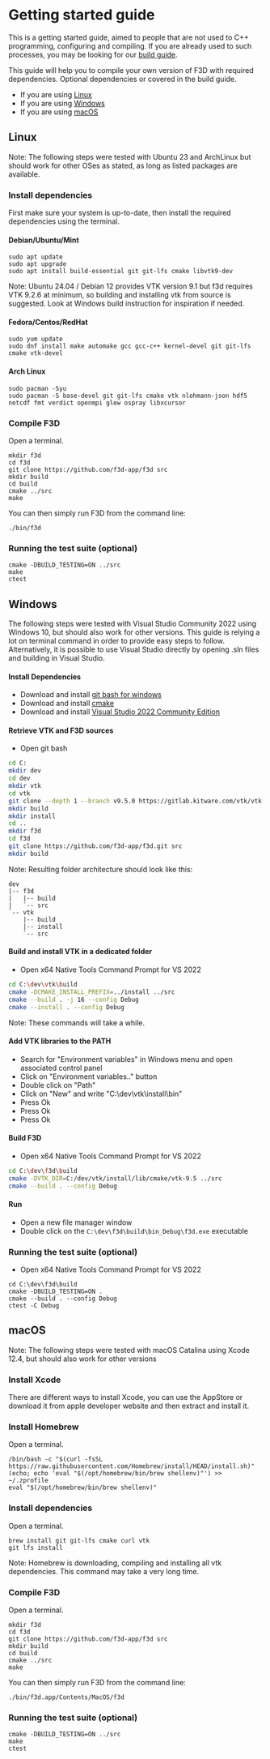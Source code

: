 # Getting started guide

This is a getting started guide, aimed to people that are not used
to C++ programming, configuring and compiling. If you are already used
to such processes, you may be looking for our [build guide](BUILD.md).

This guide will help you to compile your own version of F3D with required dependencies.
Optional dependencies or covered in the build guide.

- If you are using [Linux](#linux)
- If you are using [Windows](#windows)
- If you are using [macOS](#macos)

## Linux

Note: The following steps were tested with Ubuntu 23 and ArchLinux but
should work for other OSes as stated, as long as listed packages are available.

### Install dependencies

First make sure your system is up-to-date,
then install the required dependencies using the terminal.

#### Debian/Ubuntu/Mint

```
sudo apt update
sudo apt upgrade
sudo apt install build-essential git git-lfs cmake libvtk9-dev
```

Note: Ubuntu 24.04 / Debian 12 provides VTK version 9.1 but f3d requires VTK 9.2.6 at minimum, so building and installing vtk from source is suggested. Look at Windows build instruction for inspiration if needed.

#### Fedora/Centos/RedHat

```
sudo yum update
sudo dnf install make automake gcc gcc-c++ kernel-devel git git-lfs cmake vtk-devel
```

#### Arch Linux

```
sudo pacman -Syu
sudo pacman -S base-devel git git-lfs cmake vtk nlohmann-json hdf5 netcdf fmt verdict openmpi glew ospray libxcursor
```

### Compile F3D

Open a terminal.

```
mkdir f3d
cd f3d
git clone https://github.com/f3d-app/f3d src
mkdir build
cd build
cmake ../src
make
```

You can then simply run F3D from the command line:

```
./bin/f3d
```

### Running the test suite (optional)

```
cmake -DBUILD_TESTING=ON ../src
make
ctest
```

## Windows

The following steps were tested with Visual Studio Community 2022 using Windows 10, but should also work for other versions.
This guide is relying a lot on terminal command in order to provide easy steps to follow.
Alternatively, it is possible to use Visual Studio directly by opening .sln files and building in Visual Studio.

#### Install Dependencies

- Download and install [git bash for windows][gitforwindows]
- Download and install [cmake][cmake-download]
- Download and install [Visual Studio 2022 Community Edition][visual-studio]

#### Retrieve VTK and F3D sources

- Open git bash

```sh
cd C:
mkdir dev
cd dev
mkdir vtk
cd vtk
git clone --depth 1 --branch v9.5.0 https://gitlab.kitware.com/vtk/vtk.git src
mkdir build
mkdir install
cd ..
mkdir f3d
cd f3d
git clone https://github.com/f3d-app/f3d.git src
mkdir build
```

Note: Resulting folder architecture should look like this:

```
dev
|-- f3d
|   |-- build
|   `-- src
`-- vtk
    |-- build
    |-- install
    `-- src
```

#### Build and install VTK in a dedicated folder

- Open x64 Native Tools Command Prompt for VS 2022

```sh
cd C:\dev\vtk\build
cmake -DCMAKE_INSTALL_PREFIX=../install ../src
cmake --build . -j 16 --config Debug
cmake --install . --config Debug
```

Note: These commands will take a while.

#### Add VTK libraries to the PATH

- Search for "Environment variables" in Windows menu and open associated control panel
- Click on "Environment variables.." button
- Double click on "Path"
- Click on "New" and write "C:\dev\vtk\install\bin"
- Press Ok
- Press Ok
- Press Ok

#### Build F3D

- Open x64 Native Tools Command Prompt for VS 2022

```sh
cd C:\dev\f3d\build
cmake -DVTK_DIR=C:/dev/vtk/install/lib/cmake/vtk-9.5 ../src
cmake --build . --config Debug
```

#### Run

- Open a new file manager window
- Double click on the `C:\dev\f3d\build\bin_Debug\f3d.exe` executable

### Running the test suite (optional)

- Open x64 Native Tools Command Prompt for VS 2022

```
cd C:\dev\f3d\build
cmake -DBUILD_TESTING=ON .
cmake --build . --config Debug
ctest -C Debug
```

## macOS

Note: The following steps were tested with macOS Catalina using Xcode 12.4, but should also work for other versions

### Install Xcode

There are different ways to install Xcode, you can use the AppStore or download it
from apple developer website and then extract and install it.

### Install Homebrew

Open a terminal.

```
/bin/bash -c "$(curl -fsSL https://raw.githubusercontent.com/Homebrew/install/HEAD/install.sh)"
(echo; echo 'eval "$(/opt/homebrew/bin/brew shellenv)"') >> ~/.zprofile
eval "$(/opt/homebrew/bin/brew shellenv)"
```

### Install dependencies

Open a terminal.

```
brew install git git-lfs cmake curl vtk
git lfs install
```

Note: Homebrew is downloading, compiling and installing all vtk dependencies.
This command may take a very long time.

### Compile F3D

Open a terminal.

```
mkdir f3d
cd f3d
git clone https://github.com/f3d-app/f3d src
mkdir build
cd build
cmake ../src
make
```

You can then simply run F3D from the command line:

```
./bin/f3d.app/Contents/MacOS/f3d
```

### Running the test suite (optional)

```
cmake -DBUILD_TESTING=ON ../src
make
ctest
```

[cmake-download]: https://cmake.org/download
[gitforwindows]: https://gitforwindows.org/
[visual-studio]: https://visualstudio.microsoft.com/vs/community/
